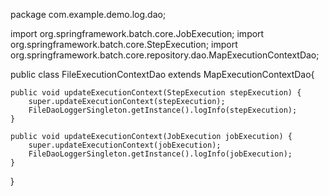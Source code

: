 package com.example.demo.log.dao;

import org.springframework.batch.core.JobExecution;
import org.springframework.batch.core.StepExecution;
import org.springframework.batch.core.repository.dao.MapExecutionContextDao;

public class FileExecutionContextDao extends MapExecutionContextDao{

	public void updateExecutionContext(StepExecution stepExecution) {
		super.updateExecutionContext(stepExecution);
		FileDaoLoggerSingleton.getInstance().logInfo(stepExecution);
	}
	
	public void updateExecutionContext(JobExecution jobExecution) {
		super.updateExecutionContext(jobExecution);
		FileDaoLoggerSingleton.getInstance().logInfo(jobExecution);
	}
	
}
